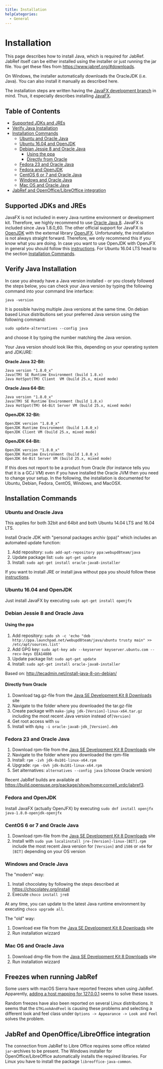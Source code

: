 ```yaml
---
title: Installation
helpCategories:
  - General
---
```

# Installation

This page describes how to install Java, which is required for JabRef. JabRef itself can be either installed using the installer or just running the jar file. You get these files from <https://www.jabref.org/#downloads>.

On Windows, the installer automatically downloads the OracleJDK (i.e. Java). You can also install it manually as described here.

The installation steps are written having the [JavaFX development branch](https://builds.jabref.org/javafx/) in mind. Thus, it especially describes installing [JavaFX](https://en.wikipedia.org/wiki/JavaFX).

## Table of Contents

<!-- toc -->

- [Supported JDKs and JREs](#supported-jdks-and-jres)
- [Verify Java Installation](#verify-java-installation)
- [Installation Commands](#installation-commands) 
  - [Ubuntu and Oracle Java](#ubuntu-and-oracle-java)
  - [Ubuntu 16.04 and OpenJDK](#ubuntu-1604-and-openjdk)
  - [Debian Jessie 8 and Oracle Java](#debian-jessie-8-and-oracle-java) 
    - [Using the ppa](#using-the-ppa)
    - [Directly from Oracle](#directly-from-oracle)
  - [Fedora 23 and Oracle Java](#fedora-23-and-oracle-java)
  - [Fedora and OpenJDK](#fedora-and-openjdk)
  - [CentOS 6 or 7 and Oracle Java](#centos-6-or-7-and-oracle-java)
  - [Windows and Oracle Java](#windows-and-oracle-java)
  - [Mac OS and Oracle Java](#mac-os-and-oracle-java)
- [JabRef and OpenOffice/LibreOffice integration](#jabref-and-openofficelibreoffice-integration)

<!-- tocstop -->

## Supported JDKs and JREs

JavaFX is not included in every Java runtime environment or development kit. Therefore, we highly recommend to use [Oracle Java 8](http://www.oracle.com/technetwork/java/javase/downloads/index.html). JavaFX is included since Java 1.8.0_60. The other official support for JavaFX is [OpenJDK](http://openjdk.java.net/install/index.html) with the external library [OpenJFX](http://packages.ubuntu.com/wily/openjfx-source). Unfortunately, the installation is not always straight forward. Therefore, we only recommend this if you know what you are doing. In case you want to use OpenJDK with OpenJFX in general you should follow this [instructions](https://wiki.openjdk.java.net/display/OpenJFX/Building+OpenJFX). For Ubuntu 16.04 LTS head to the section [Installation Commands](#ubuntu-openjdk-16-04).

## Verify Java Installation

In case you already have a Java version installed - or you closely followed the steps below, you can check your Java version by typing the following command into your command line interface:

`java -version`

It is possible having multiple Java versions at the same time. On debian based Linux distributions set your preferred Java version using the following command:

`sudo update-alternatives --config java`

and choose it by typing the number matching the Java version.

Your Java version should look like this, depending on your operating system and JDK/JRE:

**Oracle Java 32-Bit:**

    Java version "1.8.0_x" 
    Java(TM) SE Runtime Environment (build 1.8.x)
    Java HotSpot(TM) Client  VM (build 25.x, mixed mode)
    

**Oracle Java 64-Bit:**

    Java version "1.8.0_x" 
    Java(TM) SE Runtime Environment (build 1.8.x)
    Java HotSpot(TM) 64-Bit Server VM (build 25.x, mixed mode)
    

**OpenJDK 32-Bit:**

    OpenJDK version "1.8.0_x" 
    OpenJDK Runtime Environment (build 1.8.0_x)
    OpenJDK Client VM (build 25.x, mixed mode)
    

**OpenJDK 64-Bit:**

    OpenJDK version "1.8.0_x" 
    OpenJDK Runtime Environment (build 1.8.0_x)
    OpenJDK 64-Bit Server VM (build 25.x, mixed mode)
    

If this does not report to be a product from Oracle (for instance tells you that it is a GCJ VM) even if you have installed the Oracle JVM then you need to change your setup. In the following, the installation is documented for Ubuntu, Debian, Fedora, CentOS, Windows, and MacOSX.

## Installation Commands

### Ubuntu and Oracle Java

This applies for both 32bit and 64bit and both Ubuntu 14.04 LTS and 16.04 LTS.

Install Oracle JDK with "personal packages archiv (ppa)" which includes an automated update function:

1. Add repository: `sudo add-apt-repository ppa:webupd8team/java`
2. Update package list: `sudo apt-get update`
3. Install: `sudo apt-get install oracle-java8-installer`

If you want to install JRE or install java without ppa you should follow these [instructions](https://help.ubuntu.com/community/Java).

### Ubuntu 16.04 and OpenJDK

Just install JavaFX by executing `sudo apt-get install openjfx`

### Debian Jessie 8 and Oracle Java

#### Using the ppa

1. Add repository: `sudo sh -c 'echo "deb http://ppa.launchpad.net/webupd8team/java/ubuntu trusty main" >> /etc/apt/sources.list'`
2. Add GPG key: `sudo apt-key adv --keyserver keyserver.ubuntu.com --recv-keys EEA14886`
3. Update package list: `sudo apt-get update`
4. Install: `sudo apt-get install oracle-java8-installer`

Based on: <http://tecadmin.net/install-java-8-on-debian/>

#### Directly from Oracle

1. Download tag.gz-file from the [Java SE Development Kit 8 Downloads](http://www.oracle.com/technetwork/java/javase/downloads/jdk8-downloads-2133151.html) site
2. Navigate to the folder where you downloaded the tar.gz-file
3. Create package with `make-jpkg jdk-[Version]-linux-x64.tar.gz` including the most recent Java version instead of`[Version]`
4. Get root access with `su`
5. Install with `dpkg -i oracle-java8-jdk_[Version].deb`

### Fedora 23 and Oracle Java

1. Download rpm-file from the [Java SE Development Kit 8 Downloads](http://www.oracle.com/technetwork/java/javase/downloads/jdk8-downloads-2133151.html) site
2. Navigate to the folder where you downloaded the rpm-file
3. Install: `rpm -ivh jdk-8u101-linux-x64.rpm`
4. Upgrade: `rpm -Uvh jdk-8u101-linux-x64.rpm`
5. Set alternatives: `alternatives --config java` (choose Oracle version)

Recent JabRef builds are available at <https://build.opensuse.org/package/show/home:cornell_vrdc/jabref3>.

### Fedora and OpenJDK

Install JavaFX (actually OpenJFX) by executing `sudo dnf install openjfx java-1.8.0-openjdk-openjfx`

### CentOS 6 or 7 and Oracle Java

1. Download rpm-file from the [Java SE Development Kit 8 Downloads](http://www.oracle.com/technetwork/java/javase/downloads/jdk8-downloads-2133151.html) site
2. Install with `sudo yum localinstall jre-[Version]-linux-[BIT].rpm` include the most recent Java version for `[Version]` and `i586` or `x64` for `[BIT]` depending on your OS version

### Windows and Oracle Java

The "modern" way:

1. Install chocolatey by following the steps described at https://chocolatey.org/install
2. Execute `choco install jre8`

At any time, you can update to the latest Java runtime environment by executing `choco upgrade all`.

The "old" way:

1. Download exe file from the [Java SE Development Kit 8 Downloads](http://www.oracle.com/technetwork/java/javase/downloads/jdk8-downloads-2133151.html) site
2. Run installation wizzard

### Mac OS and Oracle Java

1. Download dmg-file from the [Java SE Development Kit 8 Downloads](http://www.oracle.com/technetwork/java/javase/downloads/jdk8-downloads-2133151.html) site
2. Run installation wizzard

## Freezes when running JabRef

Some users with macOS Sierra have reported freezes when using JabRef. Apparently, [adding a host mapping for 127.0.0.1](https://dzone.com/articles/macos-sierra-problems-with-javanetinetaddress-getl) seems to solve these issues.

Random freezes have also been reported on several Linux distributions. It seems that the `GTKLookAndFeel` is causing these problems and selecting a different look and feel class under `Options -> Appearance -> Look and Feel` solves the problem.

## JabRef and OpenOffice/LibreOffice integration

The connection from JabRef to Libre Office requires some office related `jar`-archives to be present. The Windows installer for OpenOffice/LibreOffice automatically installs the required libraries. For Linux you have to install the package `libreoffice-java-common`.